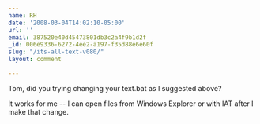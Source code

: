 ```yaml
---
name: RH
date: '2008-03-04T14:02:10-05:00'
url: ''
email: 387520e40d45473801db3c2a4f9b1d2f
_id: 006e9336-6272-4ee2-a197-f35d88e6e60f
slug: "/its-all-text-v080/"
layout: comment

---
```


Tom, did you trying changing your text.bat as I suggested above?

It works for me -- I can open files from Windows Explorer or with IAT after I make that change.
